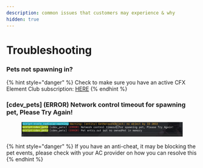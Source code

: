 ```yaml
---
description: common issues that customers may experience & why
hidden: true
---
```


# Troubleshooting

### Pets not spawning in?

{% hint style="danger" %}
Check to make sure you have an active CFX Element Club subscription: [HERE](https://portal.cfx.re/subscriptions)
{% endhint %}

### \[cdev\_pets] (ERROR) Network control timeout for spawning pet, Please Try Again!

<div align="center"><figure><img src="../../.gitbook/assets/image (3) (1) (1).png" alt=""><figcaption></figcaption></figure></div>

{% hint style="danger" %}
If you have an anti-cheat, it may be blocking the pet events, please check with your AC provider on how you can resolve this
{% endhint %}

